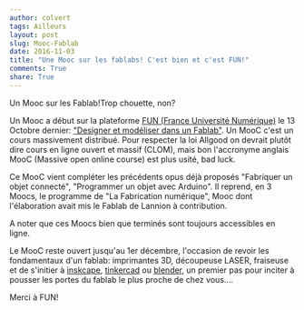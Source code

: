 ```yaml
---
author: colvert
tags: Ailleurs
layout: post
slug: Mooc-Fablab
date: 2016-11-03
title: "Une Mooc sur les fablabs! C'est bien et c'est FUN!"
comments: True
share: True
---
```

Un Mooc sur les Fablab!Trop chouette, non?

Un Mooc a début sur la plateforme
[FUN (France Université Numérique)](https://www.fun-mooc.fr/) le 13
Octobre dernier: ["Designer et modéliser dans un Fablab"](https://www.fun-mooc.fr/courses/MinesTelecom/04021/session01/about). 
Un MooC c'est un cours massivement distribué. Pour respecter la loi
Allgood on devrait plutôt dire cours en ligne ouvert et massif (CLOM), 
mais bon l'accronyme anglais MooC (Massive open online course) est plus
usité, bad luck.

Ce MooC vient compléter les précédents opus déjà proposés "Fabriquer un
objet connecté", "Programmer un objet avec Arduino".
Il reprend, en 3 Moocs, le programme de "La Fabrication numérique", Mooc 
dont l'élaboration avait mis le Fablab de Lannion à contribution.

A noter que ces Moocs bien que terminés sont toujours accessibles en ligne. 

Le MooC reste ouvert jusqu'au 1er décembre, l'occasion de revoir les
fondamentaux d'un fablab: imprimantes 3D, découpeuse LASER, fraiseuse et
de s'initier à [inskcape](https://inkscape.org/fr/), [tinkercad](https://www.tinkercad.com/)
ou [blender](https://www.blender.org/), un premier pas pour inciter à
pousser les portes du fablab le plus proche de chez vous....

Merci à FUN!
